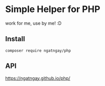 # Simple Helper for PHP

work for me, use by me! :D

## Install

```
composer require ngatngay/php
```

## API

https://ngatngay.github.io/php/

